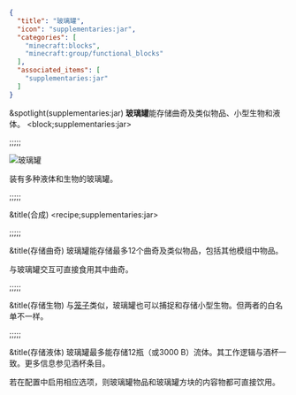 ```json
{
  "title": "玻璃罐",
  "icon": "supplementaries:jar",
  "categories": [
    "minecraft:blocks",
    "minecraft:group/functional_blocks"
  ],
  "associated_items": [
    "supplementaries:jar"
  ]
}
```

&spotlight(supplementaries:jar)
**玻璃罐**能存储曲奇及类似物品、小型生物和液体。
<block;supplementaries:jar>

;;;;;

![玻璃罐](supplementaries:textures/gui/image/jars.png,fit)

装有多种液体和生物的玻璃罐。

;;;;;

&title(合成)
<recipe;supplementaries:jar>

;;;;;

&title(存储曲奇)
玻璃罐能存储最多12个曲奇及类似物品，包括其他模组中物品。


与玻璃罐交互可直接食用其中曲奇。

;;;;;

&title(存储生物)
与[笼子](^supplementaries:cage)类似，玻璃罐也可以捕捉和存储小型生物。但两者的白名单不一样。

;;;;;

&title(存储液体)
玻璃罐最多能存储12瓶（或3000 B）流体。其工作逻辑与酒杯一致。更多信息参见酒杯条目。


若在配置中启用相应选项，则玻璃罐物品和玻璃罐方块的内容物都可直接饮用。
